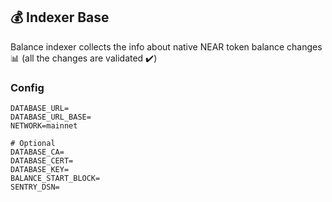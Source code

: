 ## 💰 Indexer Base

Balance indexer collects the info about native NEAR token balance changes 📊 (all the changes are validated ✔️)

### Config

```
DATABASE_URL=
DATABASE_URL_BASE=
NETWORK=mainnet

# Optional
DATABASE_CA=
DATABASE_CERT=
DATABASE_KEY=
BALANCE_START_BLOCK=
SENTRY_DSN=
```
